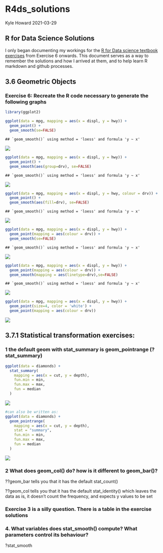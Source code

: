R4ds\_solutions
================
Kyle Howard
2021-03-29

## R for Data Science Solutions

I only began documenting my workings for the [R for Data science
textbook exercises](https://r4ds.had.co.nz) from Exercise 6 onwards.
This document serves as a way to remember the solutions and how I
arrived at them, and to help learn R markdown and github processes.

## 3.6 Geometric Objects

### Exercise 6: Recreate the R code necessary to generate the following graphs

``` r
library(ggplot2)

ggplot(data = mpg, mapping = aes(x = displ, y = hwy)) + 
  geom_point() + 
  geom_smooth(se=FALSE)
```

    ## `geom_smooth()` using method = 'loess' and formula 'y ~ x'

![](r4ds_solutions_files/figure-gfm/3.6%20exercise%206-1.png)<!-- -->

``` r
ggplot(data = mpg, mapping = aes(x = displ, y = hwy)) + 
  geom_point() + 
  geom_smooth(aes(group=drv), se=FALSE)
```

    ## `geom_smooth()` using method = 'loess' and formula 'y ~ x'

![](r4ds_solutions_files/figure-gfm/3.6%20exercise%206-2.png)<!-- -->

``` r
ggplot(data = mpg, mapping = aes(x = displ, y = hwy, colour = drv)) + 
  geom_point() + 
  geom_smooth(aes(fill=drv), se=FALSE)
```

    ## `geom_smooth()` using method = 'loess' and formula 'y ~ x'

![](r4ds_solutions_files/figure-gfm/3.6%20exercise%206-3.png)<!-- -->

``` r
ggplot(data = mpg, mapping = aes(x = displ, y = hwy)) + 
  geom_point(mapping = aes(colour = drv)) + 
  geom_smooth(se=FALSE)
```

    ## `geom_smooth()` using method = 'loess' and formula 'y ~ x'

![](r4ds_solutions_files/figure-gfm/3.6%20exercise%206-4.png)<!-- -->

``` r
ggplot(data = mpg, mapping = aes(x = displ, y = hwy)) + 
  geom_point(mapping = aes(colour = drv)) + 
  geom_smooth(mapping = aes(linetype=drv),se=FALSE)
```

    ## `geom_smooth()` using method = 'loess' and formula 'y ~ x'

![](r4ds_solutions_files/figure-gfm/3.6%20exercise%206-5.png)<!-- -->

``` r
ggplot(data = mpg, mapping = aes(x = displ, y = hwy)) + 
  geom_point(size=4, color = 'white') +
  geom_point(mapping = aes(colour = drv))
```

![](r4ds_solutions_files/figure-gfm/3.6%20exercise%206-6.png)<!-- -->

## 3.7.1 Statistical transformation exercises:

### 1 the default geom with stat\_summary is geom\_pointrange (?stat\_summary)

``` r
ggplot(data = diamonds) + 
  stat_summary(
    mapping = aes(x = cut, y = depth),
    fun.min = min,
    fun.max = max,
    fun = median
  )
```

![](r4ds_solutions_files/figure-gfm/3.7.1-1.png)<!-- -->

``` r
#can also be written as:
ggplot(data = diamonds) +
  geom_pointrange(
    mapping = aes(x = cut, y = depth),
    stat = "summary",
    fun.min = min,
    fun.max = max,
    fun = median
  )
```

![](r4ds_solutions_files/figure-gfm/3.7.1-2.png)<!-- -->

### 2 What does geom\_col() do? how is it different to geom\_bar()?

??geom\_bar tells you that it has the default stat\_count()

??geom\_col tells you that it has the default stat\_identity() which
leaves the data as is, it doesn’t count the frequency, and expects y
values to be set

### Exercise 3 is a silly question. There is a table in the exercise solutions

### 4\. What variables does stat\_smooth() compute? What parameters control its behaviour?

?stat\_smooth

